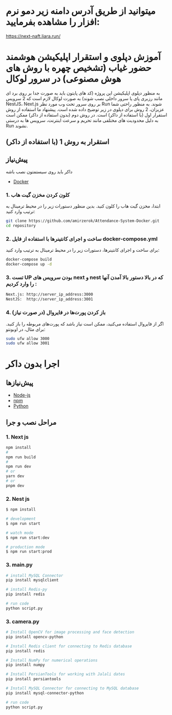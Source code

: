 # میتوانید از طریق آدرس دامنه زیر دمو نرم افزار را مشاهده بفرمایید:
https://next-naft.liara.run/

# آموزش دپلوی و استقرار اپلیکیشن هوشمند حضور غیاب (تشخیص چهره با روش های هوش مصنوعی) در سرور لوکال

به منظور دپلوی اپلیکیشن این پروژه (کد های پایتون باید به صورت جدا بر روی برد ای مانند رزبری پای یا سرور داخلی نصب شوند) به صورت لوکال لازم است که 2 سرویس NestJS، Next.js بر روی سرور تحت وب مورد نظر Run شوند. به منظور راحتی شما عزیزان، 2 روش برای دپلوی در زیر توضیح داده شده است. پیشنهاد ما استفاده از روش استقرار اول (با استفاده از داکر) است. در روش دوم (بدون استفاده از داکر) ممکن است به دلیل محدودیت های مختلفی مانند تحریم و سرعت اینترنت، سرویس ها به درستی Run نشوند.

## استقرار به روش 1 (با استفاده از داکر)

## پیش‌نیاز

داکر باید روی سیستمتون نصب باشه 

- [Docker](https://www.docker.com/get-started)

### 1. کلون کردن مخزن گیت هاب

ابتدا، مخزن گیت هاب را کلون کنید. بدین منظور دستورات زیر را در محیط ترمینال به ترتیب وارد کنید:

```sh
git clone https://github.com/amirzerok/Attendance-System-Docker.git
cd repository
```
### 2. ساخت و اجرای کانتینرها با استفاده از فایل docker-compose.yml

برای ساخت و اجرای کانتینرها، دستورات زیر را در محیط ترمینال به ترتیب وارد کنید:

```sh
docker-compose build
docker-compose up -d
```
### 3. تست UP بودن سرویس های next و nest که در بالا دستور بالا آمدن آنها را وارد کردیم :
```sh
Next.js: http://server_ip_address:3000 
NestJS:  http://server_ip_address:3001
```
### 4. باز کردن پورت‌ها در فایروال (در صورت نیاز)
اگر از فایروال استفاده می‌کنید، ممکن است نیاز باشد که پورت‌های مربوطه را باز کنید. برای مثال، در اوبونتو:
```sh
sudo ufw allow 3000
sudo ufw allow 3001
```
###

# اجرا بدون داکر  

## پیش‌نیازها


- [Node-js](https://nodejs.org/en)
- [npm](https://docs.npmjs.com/downloading-and-installing-node-js-and-npm)
- [Python](https://www.python.org/downloads)
## مراحل نصب و جرا  



### 1. Next js 

```sh
npm install
#
npm run build
#
npm run dev
# or
yarn dev
# or
pnpm dev
```

### 2. Nest js

```sh
$ npm install

# development
$ npm run start

# watch mode
$ npm run start:dev

# production mode
$ npm run start:prod
```
 
### 3. main.py

```sh
# install MySQL Connector
pip install mysqlclient

# install Redis-py
pip install redis

# run code
python script.py
```
 
### 3. camera.py

```sh
# Install OpenCV for image processing and face detection
pip install opencv-python

# Install Redis client for connecting to Redis database
pip install redis

# Install NumPy for numerical operations
pip install numpy

# Install PersianTools for working with Jalali dates
pip install persiantools

# Install MySQL Connector for connecting to MySQL database
pip install mysql-connector-python

# run code
python script.py
```
